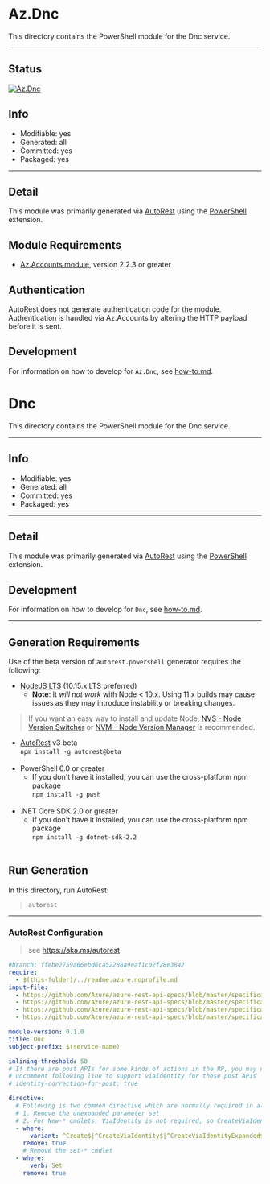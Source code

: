 <!-- region Generated -->
# Az.Dnc
This directory contains the PowerShell module for the Dnc service.

---
## Status
[![Az.Dnc](https://img.shields.io/powershellgallery/v/Az.Dnc.svg?style=flat-square&label=Az.Dnc "Az.Dnc")](https://www.powershellgallery.com/packages/Az.Dnc/)

## Info
- Modifiable: yes
- Generated: all
- Committed: yes
- Packaged: yes

---
## Detail
This module was primarily generated via [AutoRest](https://github.com/Azure/autorest) using the [PowerShell](https://github.com/Azure/autorest.powershell) extension.

## Module Requirements
- [Az.Accounts module](https://www.powershellgallery.com/packages/Az.Accounts/), version 2.2.3 or greater

## Authentication
AutoRest does not generate authentication code for the module. Authentication is handled via Az.Accounts by altering the HTTP payload before it is sent.

## Development
For information on how to develop for `Az.Dnc`, see [how-to.md](how-to.md).
<!-- endregion -->

<!-- region Generated -->
# Dnc
This directory contains the PowerShell module for the Dnc service.

---
## Info
- Modifiable: yes
- Generated: all
- Committed: yes
- Packaged: yes

---
## Detail
This module was primarily generated via [AutoRest](https://github.com/Azure/autorest) using the [PowerShell](https://github.com/Azure/autorest.powershell) extension.

## Development
For information on how to develop for `Dnc`, see [how-to.md](how-to.md).

---
## Generation Requirements
Use of the beta version of `autorest.powershell` generator requires the following:
- [NodeJS LTS](https://nodejs.org) (10.15.x LTS preferred)
  - **Note**: It *will not work* with Node < 10.x. Using 11.x builds may cause issues as they may introduce instability or breaking changes.
> If you want an easy way to install and update Node, [NVS - Node Version Switcher](../nodejs/installing-via-nvs.md) or [NVM - Node Version Manager](../nodejs/installing-via-nvm.md) is recommended.
- [AutoRest](https://aka.ms/autorest) v3 beta <br>`npm install -g autorest@beta`<br>&nbsp;
- PowerShell 6.0 or greater
  - If you don't have it installed, you can use the cross-platform npm package <br>`npm install -g pwsh`<br>&nbsp;
- .NET Core SDK 2.0 or greater
  - If you don't have it installed, you can use the cross-platform npm package <br>`npm install -g dotnet-sdk-2.2`<br>&nbsp;

## Run Generation
In this directory, run AutoRest:
> `autorest`

---
### AutoRest Configuration
> see https://aka.ms/autorest

``` yaml
#branch: ffebe2759a66ebd6ca52288a9eaf1c02f28e3842
require:
  - $(this-folder)/../readme.azure.noprofile.md
input-file:
  - https://github.com/Azure/azure-rest-api-specs/blob/master/specification/dnc/resource-manager/Microsoft.DelegatedNetwork/stable/2021-03-15/controller.json
  - https://github.com/Azure/azure-rest-api-specs/blob/master/specification/dnc/resource-manager/Microsoft.DelegatedNetwork/stable/2021-03-15/delegatedSubnets.json
  - https://github.com/Azure/azure-rest-api-specs/blob/master/specification/dnc/resource-manager/Microsoft.DelegatedNetwork/stable/2021-03-15/orchestrators.json
  - https://github.com/Azure/azure-rest-api-specs/blob/master/specification/dnc/resource-manager/Microsoft.DelegatedNetwork/stable/2021-03-15/operations.json

module-version: 0.1.0
title: Dnc
subject-prefix: $(service-name)

inlining-threshold: 50
# If there are post APIs for some kinds of actions in the RP, you may need to 
# uncomment following line to support viaIdentity for these post APIs
# identity-correction-for-post: true

directive:
  # Following is two common directive which are normally required in all the RPs
  # 1. Remove the unexpanded parameter set
  # 2. For New-* cmdlets, ViaIdentity is not required, so CreateViaIdentityExpanded is removed as well
  - where:
      variant: ^Create$|^CreateViaIdentity$|^CreateViaIdentityExpanded$|^Update$|^UpdateViaIdentity$
    remove: true
    # Remove the set-* cmdlet
  - where:
      verb: Set
    remove: true
```
